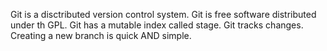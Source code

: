 Git is a disctributed version control system.
Git is free software distributed under th GPL.
Git has a mutable index called stage.
Git tracks changes.
Creating a new branch is quick AND simple.

